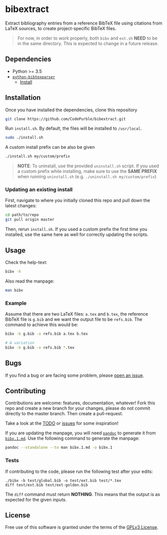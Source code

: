 # bibextract
Extract bibliography entries from a reference BibTeX file using citations from
LaTeX sources, to create project-specific BibTeX files.

> For now, in order to work properly, both `bibx` and `ext.sh` **NEED** to be
> in the same directory. This is expected to change in a future release.

## Dependencies
* Python >= 3.5
* [`python-bibtexparser`](https://github.com/sciunto-org/python-bibtexparser)
    * [Install](https://bibtexparser.readthedocs.io/en/master/install.html#how-to-install)

## Installation
Once you have installed the dependencies, clone this repository
```sh
git clone https://github.com/CodePurble/bibextract.git
```

Run `install.sh`. By default, the files will be installed to `/usr/local`.
```sh
sudo ./install.sh
```

A custom install prefix can be also be given
```sh
./install.sh my/custom/prefix
```

> **NOTE**: To uninstall, use the provided `uninstall.sh` script. If you used a
> custom prefix while installing, make sure to use the **SAME PREFIX** when
> running `uninstall.sh` (e.g. `./uninstall.sh my/custom/prefix`)

### Updating an existing install
First, navigate to where you initially cloned this repo and pull down the latest changes:
```sh
cd path/to/repo
git pull origin master
```

Then, rerun `install.sh`. If you used a custom prefix the first time you
installed, use the same here as well for correctly updating the scripts.

## Usage
Check the help-text:
```sh
bibx -h
```

Also read the manpage:
```sh
man bibx
```

### Example
Assume that there are two LaTeX files: `a.tex` and `b.tex`, the reference
BibTeX file is `g.bib` and we want the output file to be `refs.bib`. The
command to achieve this would be:
```sh
bibx -b g.bib -o refs.bib a.tex b.tex

# A variation
bibx -b g.bib -o refs.bib *.tex
```

## Bugs
If you find a bug or are facing some problem, please [open an
issue](https://github.com/CodePurble/bibextract/issues/new/choose).

## Contributing
Contributions are welcome: features, documentation, whatever! Fork this repo
and create a new branch for your changes, please do not commit directly to the
master branch. Then create a pull-request.

Take a look at the [TODO](./TOOD.md) or
[issues](https://github.com/CodePurble/bibextract/issues) for some inspiration!

If you are updating the manpage, you will need
[`pandoc`](https://pandoc.org/index.html) to generate it from
[`bibx.1.md`](./bibx.1.md). Use the following command to generate the manpage:
```sh
pandoc --standalone --to man bibx.1.md -o bibx.1
```

### Tests
If contributing to the code, please run the following test after your edits:
```
./bibx -b test/global.bib -o test/ext.bib test/*.tex
diff test/ext.bib test/ext-golden.bib
```
The `diff` command must return **NOTHING**. This means that the output is as
expected for the given inputs.

## License
Free use of this software is granted under the terms of the [GPLv3
License](https://github.com/CodePurble/bibextract/blob/master/LICENSE).
